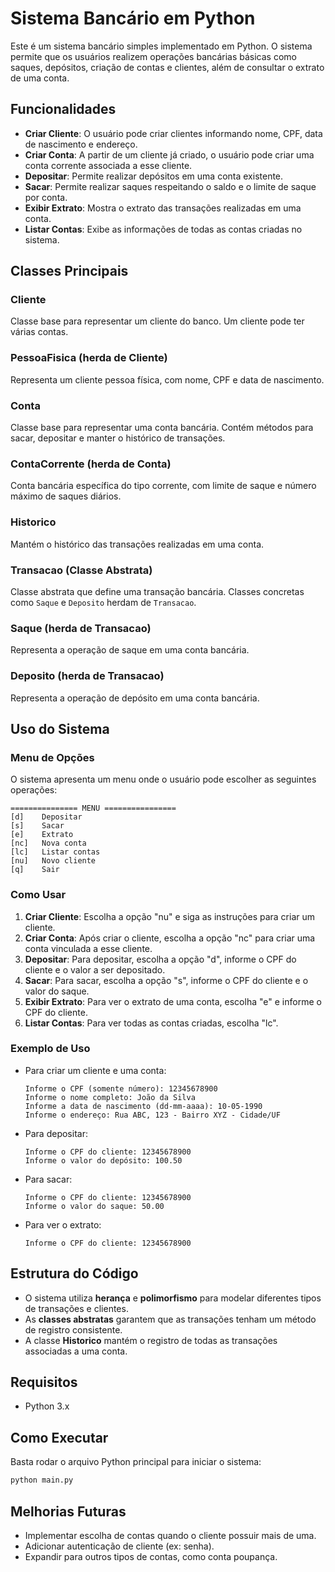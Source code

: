 
# Sistema Bancário em Python

Este é um sistema bancário simples implementado em Python. O sistema permite que os usuários realizem operações bancárias básicas como saques, depósitos, criação de contas e clientes, além de consultar o extrato de uma conta.

## Funcionalidades

- **Criar Cliente**: O usuário pode criar clientes informando nome, CPF, data de nascimento e endereço.
- **Criar Conta**: A partir de um cliente já criado, o usuário pode criar uma conta corrente associada a esse cliente.
- **Depositar**: Permite realizar depósitos em uma conta existente.
- **Sacar**: Permite realizar saques respeitando o saldo e o limite de saque por conta.
- **Exibir Extrato**: Mostra o extrato das transações realizadas em uma conta.
- **Listar Contas**: Exibe as informações de todas as contas criadas no sistema.

## Classes Principais

### Cliente
Classe base para representar um cliente do banco. Um cliente pode ter várias contas.

### PessoaFisica (herda de Cliente)
Representa um cliente pessoa física, com nome, CPF e data de nascimento.

### Conta
Classe base para representar uma conta bancária. Contém métodos para sacar, depositar e manter o histórico de transações.

### ContaCorrente (herda de Conta)
Conta bancária específica do tipo corrente, com limite de saque e número máximo de saques diários.

### Historico
Mantém o histórico das transações realizadas em uma conta.

### Transacao (Classe Abstrata)
Classe abstrata que define uma transação bancária. Classes concretas como `Saque` e `Deposito` herdam de `Transacao`.

### Saque (herda de Transacao)
Representa a operação de saque em uma conta bancária.

### Deposito (herda de Transacao)
Representa a operação de depósito em uma conta bancária.

## Uso do Sistema

### Menu de Opções

O sistema apresenta um menu onde o usuário pode escolher as seguintes operações:

```
=============== MENU ================
[d]    Depositar
[s]    Sacar
[e]    Extrato
[nc]   Nova conta
[lc]   Listar contas
[nu]   Novo cliente
[q]    Sair
```

### Como Usar

1. **Criar Cliente**: Escolha a opção "nu" e siga as instruções para criar um cliente.
2. **Criar Conta**: Após criar o cliente, escolha a opção "nc" para criar uma conta vinculada a esse cliente.
3. **Depositar**: Para depositar, escolha a opção "d", informe o CPF do cliente e o valor a ser depositado.
4. **Sacar**: Para sacar, escolha a opção "s", informe o CPF do cliente e o valor do saque.
5. **Exibir Extrato**: Para ver o extrato de uma conta, escolha "e" e informe o CPF do cliente.
6. **Listar Contas**: Para ver todas as contas criadas, escolha "lc".

### Exemplo de Uso

- Para criar um cliente e uma conta:
    ```
    Informe o CPF (somente número): 12345678900
    Informe o nome completo: João da Silva
    Informe a data de nascimento (dd-mm-aaaa): 10-05-1990
    Informe o endereço: Rua ABC, 123 - Bairro XYZ - Cidade/UF
    ```

- Para depositar:
    ```
    Informe o CPF do cliente: 12345678900
    Informe o valor do depósito: 100.50
    ```

- Para sacar:
    ```
    Informe o CPF do cliente: 12345678900
    Informe o valor do saque: 50.00
    ```

- Para ver o extrato:
    ```
    Informe o CPF do cliente: 12345678900
    ```

## Estrutura do Código

- O sistema utiliza **herança** e **polimorfismo** para modelar diferentes tipos de transações e clientes.
- As **classes abstratas** garantem que as transações tenham um método de registro consistente.
- A classe **Historico** mantém o registro de todas as transações associadas a uma conta.

## Requisitos

- Python 3.x

## Como Executar

Basta rodar o arquivo Python principal para iniciar o sistema:
```bash
python main.py
```

## Melhorias Futuras

- Implementar escolha de contas quando o cliente possuir mais de uma.
- Adicionar autenticação de cliente (ex: senha).
- Expandir para outros tipos de contas, como conta poupança.
